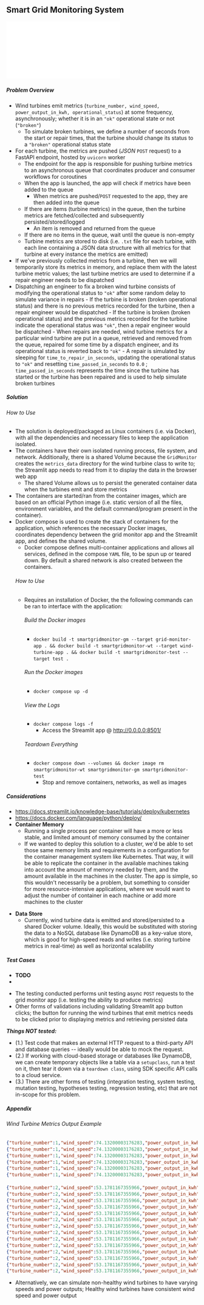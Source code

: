 ## Smart Grid Monitoring System


![Architecture](./Architecture.pdf)

##### Problem Overview
- Wind turbines emit metrics (`turbine_number, wind_speed, power_output_in_kwh, operational_status`) at some frequency, asynchronously; whether it is in an `"ok"` operational state or not (`"broken"`)
	- To simulate broken turbines, we define a number of seconds from the start or repair times, that the turbine should change its status to a `"broken"` operational status state
- For each turbine, the metrics are pushed (_JSON_ `POST` request) to a FastAPI endpoint, hosted by `uvicorn` worker
	- The endpoint for the app is responsible for pushing turbine metrics to an asynchronous queue that coordinates producer and consumer workflows for coroutines
	- When the app is launched, the app will check if metrics have been added to the queue
		- When metrics are pushed/`POST` requested to the app, they are then added into the queue
	- If there are items (turbine metrics) in the queue, then the turbine metrics are fetched/collected and subsequently persisted/stored/logged
		- An item is removed and returned from the queue
	- If there are no items in the queue, wait until the queue is non-empty
	- Turbine metrics are stored to disk (i.e. `.txt` file for each turbine, with each line containing a JSON data structure with all metrics for that turbine at every instance the metrics are emitted)
- If we've previously collected metrics from a turbine, then we will temporarily store its metrics in memory, and replace them with the latest turbine metric values; the last turbine metrics are used to determine if a repair engineer needs to be dispatched
- Dispatching an engineer to fix a broken wind turbine consists of modifying the operational status to `"ok"` after some random delay to simulate variance in repairs
		- If the turbine is broken (broken operational status) and there is no previous metrics recorded for the turbine, then a repair engineer would be dispatched
		- If the turbine is broken (broken operational status) and the previous metrics recorded for the turbine indicate the operational status was `"ok"`, then a repair engineer would be dispatched
		- When repairs are needed, wind turbine metrics for a particular wind turbine are put in a queue, retrieved and removed from the queue, repaired for some time by a dispatch engineer, and its operational status is reverted back to `"ok"`
			- A repair is simulated by sleeping for `time_to_repair_in_seconds`, updating the operational status to `"ok"` and resetting `time_passed_in_seconds` to `0.0` ; `time_passed_in_seconds` represents the time since the turbine has started or the turbine has been repaired and is used to help simulate broken turbines
##### Solution
###### How to Use
* The solution is deployed/packaged as Linux containers (i.e. via Docker), with all the dependencies and necessary files to keep the application isolated. 
* The containers have their own isolated running process, file system, and network. Additionally, there is a shared Volume because the `GridMonitor` creates the `metrics_data` directory for the wind turbine class to write to; the Streamlit app needs to read from it to display the data in the browser web app
	* The shared Volume allows us to persist the generated container data when the turbines emit and store metrics
* The containers are started/ran from the container images, which are based on an official Python image (i.e. static version of all the files, environment variables, and the default command/program present in the container). 
* Docker compose is used to create the stack of containers for the application, which references the necessary Docker images, coordinates dependency between the grid monitor app and the Streamlit app, and defines the shared volume. 
	* Docker compose defines multi-container applications and allows all services, defined in the compose `YAML` file, to be spun up or teared down. By default a shared network is also created between the containers.
	###### How to Use
	* Requires an installation of Docker, the the following commands can be ran to interface with the application:
		###### Build the Docker images
		- `docker build -t smartgridmonitor-gm --target grid-monitor-app . && docker build -t smartgridmonitor-wt --target wind-turbine-app . && docker build -t smartgridmonitor-test --target test .`
		###### Run the Docker images
		* `docker compose up -d`
		###### View the Logs
		- `docker compose logs -f`
			- Access the Streamlit app @ http://0.0.0.0:8501/
		###### Teardown Everything
		- `docker compose down --volumes && docker image rm smartgridmonitor-wt smartgridmonitor-gm smartgridmonitor-test`
			- Stop and remove containers, networks, as well as images
##### Considerations
- https://docs.streamlit.io/knowledge-base/tutorials/deploy/kubernetes
- https://docs.docker.com/language/python/deploy/
- **Container Memory**
	* Running a single process per container will have a more or less stable, and limited amount of memory consumed by the container
	* If we wanted to deploy this solution to a cluster, we'd be able to set those same memory limits and requirements in a configuration for the container management system like Kubernetes. That way, it will be able to replicate the container in the available machines taking into account the amount of memory needed by them, and the amount available in the machines in the cluster. The app is simple, so this wouldn't necessarily be a problem, but something to consider for more resource-intensive applications, where we would want to adjust the number of container in each machine or add more machines to the cluster
* **Data Store**
	* Currently, wind turbine data is emitted and stored/persisted to a shared Docker volume. Ideally, this would be substituted with storing the data to a NoSQL database like DynamoDB as a key-value store, which is good for high-speed reads and writes (i.e. storing turbine metrics in real-time) as well as horizontal scalability
##### Test Cases
- **TODO**
- 
* The testing conducted performs unit testing async `POST` requests to the grid monitor app (i.e. testing the ability to produce metrics)
* Other forms of validations including validating Streamlit app button clicks; the button for running the wind turbines that emit metrics needs to be clicked prior to displaying metrics and retrieving persisted data

***Things NOT tested:***
* (1.) Test code that makes an external HTTP request to a third-party API and database queries -- ideally would be able to mock the request.  
* (2.) If working with cloud-based storage or databases like DynamoDB, we can create temporary objects like a table via a `setupclass`, run a test on it, then tear it down via a `teardown class`, using SDK specific API calls to a cloud service.
* (3.) There are other forms of testing (integration testing, system testing, mutation testing, hypotheses testing, regression testing, etc) that are not in-scope for this problem.
##### Appendix
###### Wind Turbine Metrics Output Example
```json
{"turbine_number":1,"wind_speed":74.13200003176283,"power_output_in_kwh":2229.3846024355926,"operational_status":"ok","timestamp":1704427057.340093}
{"turbine_number":1,"wind_speed":74.13200003176283,"power_output_in_kwh":2229.3846024355926,"operational_status":"ok","timestamp":1704427058.441073}
{"turbine_number":1,"wind_speed":74.13200003176283,"power_output_in_kwh":2229.3846024355926,"operational_status":"broken","timestamp":1704427059.46271}
{"turbine_number":1,"wind_speed":74.13200003176283,"power_output_in_kwh":2229.3846024355926,"operational_status":"broken","timestamp":1704427060.5790033}
{"turbine_number":1,"wind_speed":74.13200003176283,"power_output_in_kwh":2229.3846024355926,"operational_status":"ok","timestamp":1704427061.654295}
{"turbine_number":1,"wind_speed":74.13200003176283,"power_output_in_kwh":2229.3846024355926,"operational_status":"ok","timestamp":1704427062.8082988}

{"turbine_number":2,"wind_speed":53.1781167355966,"power_output_in_kwh":2439.817544613848,"operational_status":"ok","timestamp":1704427059.529272}
{"turbine_number":2,"wind_speed":53.1781167355966,"power_output_in_kwh":2439.817544613848,"operational_status":"ok","timestamp":1704427060.6291208}
{"turbine_number":2,"wind_speed":53.1781167355966,"power_output_in_kwh":2439.817544613848,"operational_status":"ok","timestamp":1704427061.703328}
{"turbine_number":2,"wind_speed":53.1781167355966,"power_output_in_kwh":2439.817544613848,"operational_status":"ok","timestamp":1704427062.7679012}
{"turbine_number":2,"wind_speed":53.1781167355966,"power_output_in_kwh":2439.817544613848,"operational_status":"ok","timestamp":1704427063.829862}
{"turbine_number":2,"wind_speed":53.1781167355966,"power_output_in_kwh":2439.817544613848,"operational_status":"broken","timestamp":1704427064.938169}
{"turbine_number":2,"wind_speed":53.1781167355966,"power_output_in_kwh":2439.817544613848,"operational_status":"broken","timestamp":1704427066.0461793}
{"turbine_number":2,"wind_speed":53.1781167355966,"power_output_in_kwh":2439.817544613848,"operational_status":"broken","timestamp":1704427067.0832596}
{"turbine_number":2,"wind_speed":53.1781167355966,"power_output_in_kwh":2439.817544613848,"operational_status":"broken","timestamp":1704427068.1439586}
{"turbine_number":2,"wind_speed":53.1781167355966,"power_output_in_kwh":2439.817544613848,"operational_status":"ok","timestamp":1704427069.2387676}
{"turbine_number":2,"wind_speed":53.1781167355966,"power_output_in_kwh":2439.817544613848,"operational_status":"ok","timestamp":1704427070.3042338}
{"turbine_number":2,"wind_speed":53.1781167355966,"power_output_in_kwh":2439.817544613848,"operational_status":"ok","timestamp":1704427071.4122436}
{"turbine_number":2,"wind_speed":53.1781167355966,"power_output_in_kwh":2439.817544613848,"operational_status":"ok","timestamp":1704427072.5106378}
{"turbine_number":2,"wind_speed":53.1781167355966,"power_output_in_kwh":2439.817544613848,"operational_status":"ok","timestamp":1704427073.5634034}
```

- Alternatively, we can simulate non-healthy wind turbines to have varying speeds and power outputs; Healthy wind turbines have consistent wind speed and power output
